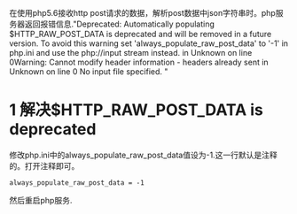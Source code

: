 <div class="jumbotron">
<p>在使用php5.6接收http post请求的数据，解析post数据中json字符串时。php服务器返回报错信息."Deprecated: Automatically populating $HTTP_RAW_POST_DATA is deprecated and will be removed in a future version. To avoid this warning set 'always_populate_raw_post_data' to '-1' in php.ini and use the php://input stream instead. in Unknown on line 0Warning: Cannot modify header information - headers already sent in Unknown on line 0 No input file specified. "</p>  
</div>

1 解决$HTTP_RAW_POST_DATA is deprecated 
===

修改php.ini中的always_populate_raw_post_data值设为-1.这一行默认是注释的。打开注释即可。

```
always_populate_raw_post_data = -1
```

然后重启php服务.
